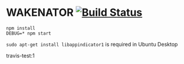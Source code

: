 WAKENATOR [![Build Status](https://travis-ci.org/edus44/wakenator.svg?branch=master)](https://travis-ci.org/edus44/wakenator)
==========

	npm install
	DEBUG=* npm start


`sudo apt-get install libappindicator1` is required in Ubuntu Desktop


travis-test:1